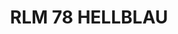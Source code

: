 ---
layout: product
title: "RLM 78 HELLBLAU"
price: "300" 
desc: "Akrilna boja 17mL"
img_path: "/assets/img/A.MIG-0247.webp"
brand: "AMMO"
available: false
special_offer: false
new: false
soon: false
cat: "020000"
subcat: "020100"
subsubcat: "020101"
sifra: "A.MIG-0247"
popular: false
spec: false
---